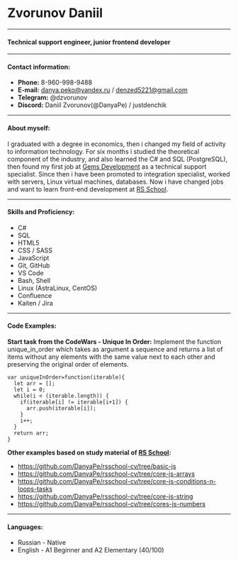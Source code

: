 # **Zvorunov Daniil**

----

####  **Technical support engineer, junior frontend developer**

----

#### **Contact information:**

* **Phone:** 8-960-998-9488
* **E-mail:** danya.peko@yandex.ru / denzed5221@gmail.com
* **Telegram:** @dzvorunov
* **Discord:** Daniil Zvorunov(@DanyaPe) / justdenchik

----

#### **About myself:**

I graduated with a degree in economics, then i changed my field of activity to information technology. For six months i studied the theoretical component of the industry, and also learned the C# and SQL (PostgreSQL), then found my first job at [Gems Development](https://gemsdev.ru/ "Link to the company") as a technical support specialist. Since then i have been promoted to integration specialist, worked with servers, Linux virtual machines, databases. Now i have changed jobs and want to learn front-end development at [RS School](https://rs.school/ "Link to school").


----

#### **Skills and Proficiency:**

* C#
* SQL
* HTML5
* CSS / SASS
* JavaScript
* Git, GitHub
* VS Code
* Bash, Shell
* Linux (AstraLinux, CentOS)
* Confluence
* Kaiten / Jira

----

#### **Code Examples:**

**Start task from the CodeWars - Unique In Order:** Implement the function unique_in_order which takes as argument a sequence and returns a list of items without any elements with the same value next to each other and preserving the original order of elements.

```
var uniqueInOrder=function(iterable){
  let arr = [];
  let i = 0;
  while(i < (iterable.length)) {
    if(iterable[i] != iterable[i+1]) {
      arr.push(iterable[i]);
    }
    i++;
  }
  return arr;
}
```
**Other examples based on study material of [RS School](https://rs.school/ "Link to school"):**
- https://github.com/DanyaPe/rsschool-cv/tree/basic-js
- https://github.com/DanyaPe/rsschool-cv/tree/core-js-arrays
- https://github.com/DanyaPe/rsschool-cv/tree/core-js-conditions-n-loops-tasks
- https://github.com/DanyaPe/rsschool-cv/tree/core-js-string
- https://github.com/DanyaPe/rsschool-cv/tree/cores-js-numbers

----

#### **Languages:**

* Russian - Native
* English - A1 Beginner and A2 Elementary (40/100)